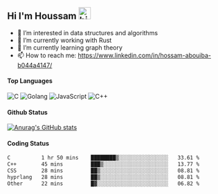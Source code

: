 ## Hi I'm Houssam <img src="https://user-images.githubusercontent.com/1303154/88677602-1635ba80-d120-11ea-84d8-d263ba5fc3c0.gif" width="28px" alt="hi">

- 👀 I’m interested in data structures and algorithms
- 🔭 I’m currently working with Rust
- 🌱 I’m currently learning graph theory
- 📫 How to reach me: https://www.linkedin.com/in/hossam-abouiba-b044a4147/

#### Top Languages

![C](https://img.shields.io/badge/c-%2300599C.svg?style=for-the-badge&logo=c&logoColor=white)
![Golang](https://img.shields.io/badge/go-blue?style=for-the-badge&logo=Goland)
![JavaScript](https://img.shields.io/badge/javascript-%23323330.svg?style=for-the-badge&logo=javascript&logoColor=%23F7DF1E)
![C++](https://img.shields.io/badge/C%2B%2B-blue?style=for-the-badge&logo=C%2B%2B)


#### Github Status
[![Anurag's GitHub stats](https://github-readme-stats.vercel.app/api?username=0xhoussam&theme=tokyonight)](https://github.com/anuraghazra/github-readme-stats)

#### Coding Status
<!--START_SECTION:waka-->

```txt
C          1 hr 50 mins    ████████▒░░░░░░░░░░░░░░░░   33.61 %
C++        45 mins         ███▒░░░░░░░░░░░░░░░░░░░░░   13.77 %
CSS        28 mins         ██▒░░░░░░░░░░░░░░░░░░░░░░   08.81 %
hyprlang   28 mins         ██▒░░░░░░░░░░░░░░░░░░░░░░   08.81 %
Other      22 mins         █▓░░░░░░░░░░░░░░░░░░░░░░░   06.82 %
```

<!--END_SECTION:waka-->
